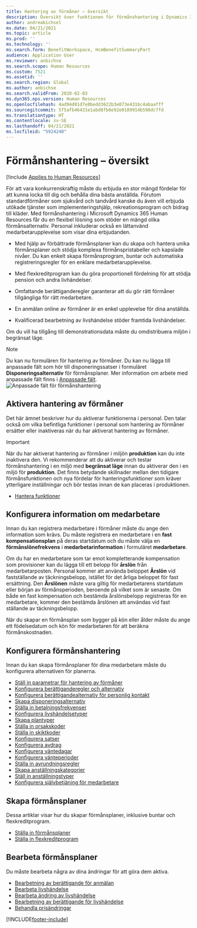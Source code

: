 ```yaml
---
title: Hantering av förmåner – översikt
description: Översikt över funktionen för förmånshantering i Dynamics 365 Human Resources. Erbjud dina medarbetare utökade förmånsalternativ med en lättanvänd onlineupplevelse.
author: andreabichsel
ms.date: 04/21/2021
ms.topic: article
ms.prod: ''
ms.technology: ''
ms.search.form: BenefitWorkspace, HcmBenefitSummaryPart
audience: Application User
ms.reviewer: anbichse
ms.search.scope: Human Resources
ms.custom: 7521
ms.assetid: ''
ms.search.region: Global
ms.author: anbichse
ms.search.validFrom: 2020-02-03
ms.dyn365.ops.version: Human Resources
ms.openlocfilehash: 4ad94d81d7e8bedd3622b3e073e431bc4abaafff
ms.sourcegitcommit: 5f5afb46431e1abd8fb6e92e0189914b598dc7fd
ms.translationtype: HT
ms.contentlocale: sv-SE
ms.lasthandoff: 04/21/2021
ms.locfileid: "5924240"
---
```

# <a name="benefits-management-overview"></a>Förmånshantering – översikt

[!include [Applies to Human Resources](../includes/applies-to-hr.md)]

För att vara konkurrenskraftig måste du erbjuda en stor mängd fördelar för att kunna locka till dig och behålla dina bästa anställda. Förutom standardförmåner som sjukvård och tandvård kanske du även vill erbjuda utökade tjänster som implementeringshjälp, rekreationsprogram och bidrag till kläder. Med förmånshantering i Microsoft Dynamics 365 Human Resources får du en flexibel lösning som stöder en mängd olika förmånsalternativ. Personal inkluderar också en lättanvänd medarbetarupplevelse som visar dina erbjudanden.

- Med hjälp av förbättrade förmånsplaner kan du skapa och hantera unika förmånsplaner och stödja komplexa förmånspristabeller och kapslade nivåer. Du kan enkelt skapa förmånsprogram, buntar och automatiska registreringsregler för en enklare medarbetarupplevelse.

- Med flexkreditprogram kan du göra proportionell fördelning för att stödja pension och andra livhändelser.

- Omfattande berättiganderegler garanterar att du gör rätt förmåner tillgängliga för rätt medarbetare.

- En anmälan online av förmåner är en enkel upplevelse för dina anställda.

- Kvalificerad bearbetning av livshändelse stöder framtida livshändelser.

Om du vill ha tillgång till demonstrationsdata måste du omdistribuera miljön i begränsat läge.

>[!NOTE]
>Du kan nu formulären för hantering av förmåner. Du kan nu lägga till anpassade fält som hör till disponeringssatser i formuläret **Disponeringsalternativ** för förmånsplaner. Mer information om arbete med anpassade fält finns i [Anpassade fält](hr-developer-custom-fields.md).
>![Anpassade fält för förmånshantering](media/hr-benefits-management-custom-fields.png)

## <a name="enable-benefits-management"></a>Aktivera hantering av förmåner

Det här ämnet beskriver hur du aktiverar funktionerna i personal. Den talar också om vilka befintliga funktioner i personal som hantering av förmåner ersätter eller inaktiveras när du har aktiverat hantering av förmåner.

> [!IMPORTANT]
> När du har aktiverat hantering av förmåner i miljön **produktion** kan du inte inaktivera den. Vi rekommenderar att du aktiverar och testar förmånshantering i en miljö med **begränsat läge** innan du aktiverar den i en miljö för **produktion**. Det finns betydande skillnader mellan den tidigare förmånsfunktionen och nya fördelar för hanteringsfunktioner som kräver ytterligare inställningar och bör testas innan de kan placeras i produktionen.

- [Hantera funktioner](hr-admin-manage-features.md)

## <a name="configure-employee-information"></a>Konfigurera information om medarbetare

Innan du kan registrera medarbetare i förmåner måste du ange den information som krävs. Du måste registrera en medarbetare i en **fast kompensationsplan** på deras startdatum och du måste välja en **förmånslönefrekvens** i **medarbetarinformation** i formuläret **medarbetare**.

Om du har en medarbetare som tar emot kompletterande kompensation som provisioner kan du lägga till ett belopp för **årslön** från medarbetarposten. Personal kommer att använda beloppet **Årslön** vid fastställande av täckningsbelopp, istället för det årliga beloppet för fast ersättning. Den **Årslönen** måste vara giltig för medarbetarens startdatum eller början av förmånsperioden, beroende på vilket som är senaste. Om både en fast kompensation och bestämda årslönsbelopp registreras för en medarbetare, kommer den bestämda årslönen att användas vid fast ställande av täckningsbelopp.

När du skapar en förmånsplan som bygger på kön eller ålder måste du ange ett födelsedatum och kön för medarbetaren för att beräkna förmånskostnaden.

## <a name="configure-benefits-management"></a>Konfigurera förmånshantering

Innan du kan skapa förmånsplaner för dina medarbetare måste du konfigurera alternativen för planerna.

- [Ställ in parametrar för hantering av förmåner](hr-benefits-setup-parameters.md)
- [Konfigurera berättiganderegler och alternativ](hr-benefits-setup-eligibility-rules.md)
- [Konfigurera berättigandealternativ för personlig kontakt](hr-benefits-setup-contact-eligibility-options.md)
- [Skapa disponeringsalternativ](hr-benefits-setup-coverage-options.md)
- [Ställa in betalningsfrekvenser](hr-benefits-setup-payment-frequencies.md)
- [Konfigurera livshändelsetyper](hr-benefits-setup-life-event-types.md)
- [Skapa plantyper](hr-benefits-setup-plan-types.md)
- [Ställa in orsakskoder](hr-benefits-setup-reason-codes.md)
- [Ställa in skiktkoder](hr-benefits-setup-tier-codes.md)
- [Konfigurera satser](hr-benefits-setup-rates.md)
- [Konfigurera avdrag](hr-benefits-setup-deductions.md)
- [Konfigurera väntedagar](hr-benefits-setup-waiting-days.md)
- [Konfigurera vänteperioder](hr-benefits-setup-waiting-periods.md)
- [Ställa in avrundningsregler](hr-benefits-setup-rounding-rules.md)
- [Skapa anställningskategorier](hr-benefits-setup-employment-categories.md)
- [Ställ in anställningstyper](hr-benefits-setup-employment-types.md)
- [Konfigurera självbetjäning för medarbetare](hr-benefits-setup-employee-self-service.md)

## <a name="create-benefit-plans"></a>Skapa förmånsplaner

Dessa artiklar visar hur du skapar förmånsplaner, inklusive buntar och flexkreditprogram.

- [Ställa in förmånsplaner](hr-benefits-plans-setup.md)
- [Ställa in flexkreditprogram](hr-benefits-plans-flex-credit-programs.md)

## <a name="process-benefit-plans"></a>Bearbeta förmånsplaner

Du måste bearbeta några av dina ändringar för att göra dem aktiva.

- [Bearbetning av berättigande för anmälan](hr-benefits-process-enrollment-eligibility.md)
- [Bearbeta livshändelse](hr-benefits-process-life-events.md)
- [Bearbeta ändring av livshändelse](hr-benefits-process-life-event-changes.md)
- [Bearbetning av berättigande för livshändelse](hr-benefits-process-life-event-eligibility.md)
- [Behandla prisändringar](hr-benefits-process-rate-changes.md)



[!INCLUDE[footer-include](../includes/footer-banner.md)]